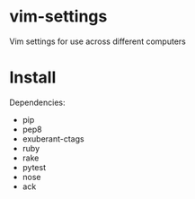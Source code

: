 vim-settings
============

Vim settings for use across different computers

Install
=======

Dependencies:
 - pip
 - pep8
 - exuberant-ctags
 - ruby
 - rake
 - pytest
 - nose
 - ack
